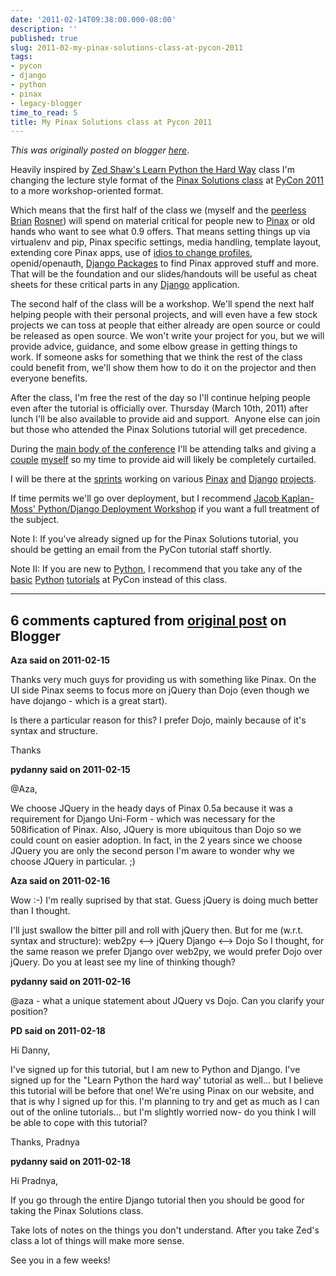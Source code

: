 ```yaml
---
date: '2011-02-14T09:38:00.000-08:00'
description: ''
published: true
slug: 2011-02-my-pinax-solutions-class-at-pycon-2011
tags:
- pycon
- django
- python
- pinax
- legacy-blogger
time_to_read: 5
title: My Pinax Solutions class at Pycon 2011
---
```


*This was originally posted on blogger [here](https://pydanny.blogspot.com/2011/02/my-pinax-solutions-class-at-pycon-2011.html)*.

Heavily inspired by [Zed Shaw's Learn Python the Hard Way](https://sheddingbikes.com/posts/1295120282.html) class I'm changing the lecture style format of the [Pinax Solutions class](https://us.pycon.org/2011/schedule/presentations/111/) at&nbsp;[PyCon 2011](https://us.pycon.org/2011) to a more workshop-oriented format.

Which means that the first half of the class we (myself and the [peerless](https://us.pycon.org/2011/speaker/profile/143/) [Brian](https://brianrosner.com/) [Rosner](https://github.com/brosner)) will spend on material critical for people new to [Pinax](https://pinaxproject.com/)&nbsp;or old hands who want to see what 0.9 offers. That means setting things up via virtualenv and pip, Pinax specific settings, media handling, template layout, extending core Pinax apps, use of [idios to change profiles](https://github.com/eldarion/idios), openid/openauth, [Django Packages](https://djangopackages.com/) to find Pinax approved stuff and more. That will be the foundation and our slides/handouts will be useful as cheat sheets for these critical parts in any [Django](https://djangoproject.com/) application.

The second half of the&nbsp;class&nbsp;will be a workshop. We'll spend the next half helping people with their personal projects, and will even have a few stock projects we can toss at people that either already are open source or could be released as open source.&nbsp;We won't write your project for you, but we will provide advice, guidance, and some elbow grease in getting things to work.&nbsp;If someone asks for something that we think the rest of the class could benefit from, we'll show them how to do it on the projector and then everyone benefits.

After the class, I'm free the rest of the day so I'll continue helping people even after the tutorial is officially over. Thursday (March 10th, 2011) after lunch I'll be also available to provide aid and support. &nbsp;Anyone else can join but those who attended the Pinax Solutions tutorial will get precedence.

During the [main body of the conference](https://us.pycon.org/2011/schedule/lists/talks/) I'll be attending talks and giving a [couple](https://us.pycon.org/2011/schedule/presentations/56/) [myself](https://us.pycon.org/2011/schedule/presentations/72/)&nbsp;so my time to provide aid will likely be completely curtailed.

I will be there at the [sprints](https://us.pycon.org/2011/sprints/) working on various [Pinax](https://github.com/djangopackages/djangopackages) [and](https://github.com/pydanny/django-uni-form) [Django](https://github.com/pydanny/django-la-facebook) [projects](https://github.com/pydanny/django-tagging-ext).

If time permits we'll go over deployment, but I recommend [Jacob Kaplan-Moss' Python/Django Deployment Workshop](https://us.pycon.org/2011/schedule/presentations/173/) if you want a full treatment of the subject.

Note I: If you've already signed up for the Pinax Solutions tutorial, you should be getting an email from the PyCon tutorial staff shortly.

Note II: If you are new to [Python](https://python.org/), I recommend that you take any of the [basic](https://us.pycon.org/2011/schedule/presentations/108/) [Python](https://us.pycon.org/2011/schedule/presentations/99/) [tutorials](https://us.pycon.org/2011/schedule/presentations/117/) at PyCon instead of this class.

---

## 6 comments captured from [original post](https://pydanny.blogspot.com/2011/02/my-pinax-solutions-class-at-pycon-2011.html) on Blogger

**Aza said on 2011-02-15**

Thanks very much guys for providing us with something like Pinax. 
On the UI side Pinax seems to focus more on jQuery than Dojo (even though we have dojango - which is a great start). 

Is there a particular reason for this? 
I prefer Dojo, mainly because of it's syntax and structure.

Thanks

**pydanny said on 2011-02-15**

@Aza,

We choose JQuery in the heady days of Pinax 0.5a because it was a requirement for Django Uni-Form - which was necessary for the 508ification of Pinax. Also, JQuery is more ubiquitous than Dojo so we could count on easier adoption. In fact, in the 2 years since we choose JQuery you are only the second person I'm aware to wonder why we choose JQuery in particular. ;)

**Aza said on 2011-02-16**

Wow :-) I'm really suprised by that stat. Guess jQuery is doing much better than I thought. 

I'll just swallow the bitter pill and roll with jQuery then. 
But for me (w.r.t. syntax and structure):
web2py &lt;--&gt; jQuery
Django &lt;--&gt; Dojo
So I thought, for the same reason we prefer Django over web2py, we would prefer Dojo over jQuery.
Do you at least see my line of thinking though?

**pydanny said on 2011-02-16**

@aza - what a unique statement about JQuery vs Dojo. Can you clarify your position?

**PD said on 2011-02-18**

Hi Danny,

I've signed up for this tutorial, but I am new to Python and Django. I've signed up for the &quot;Learn Python the hard way' tutorial as well... but I believe this tutorial will be before that one! 
We're using Pinax on our website, and that is why I signed up for  this. I'm planning to try and get as much as I can out of the online tutorials... but I'm slightly worried now- do you think I will be able to cope with this tutorial?

Thanks,
Pradnya

**pydanny said on 2011-02-18**

Hi Pradnya,

If you go through the entire Django tutorial then you should be good for taking the Pinax Solutions class. 

Take lots of notes on the things you don't understand. After you take Zed's class a lot of things will make more sense.

See you in a few weeks!

